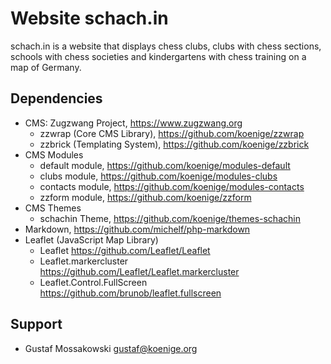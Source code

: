 # Website schach.in

schach.in is a website that displays chess clubs, clubs with chess sections,
schools with chess societies and kindergartens with chess training on a map of
Germany.

## Dependencies

* CMS: Zugzwang Project, <https://www.zugzwang.org>
  * zzwrap (Core CMS Library), <https://github.com/koenige/zzwrap>
  * zzbrick (Templating System), <https://github.com/koenige/zzbrick>
* CMS Modules
  * default module, <https://github.com/koenige/modules-default>
  * clubs module, <https://github.com/koenige/modules-clubs>
  * contacts module, <https://github.com/koenige/modules-contacts>
  * zzform module, <https://github.com/koenige/zzform>
* CMS Themes
  * schachin Theme, <https://github.com/koenige/themes-schachin>
* Markdown, <https://github.com/michelf/php-markdown>
* Leaflet (JavaScript Map Library)
  * Leaflet <https://github.com/Leaflet/Leaflet>
  * Leaflet.markercluster <https://github.com/Leaflet/Leaflet.markercluster>
  * Leaflet.Control.FullScreen <https://github.com/brunob/leaflet.fullscreen>

## Support

* Gustaf Mossakowski <gustaf@koenige.org>
